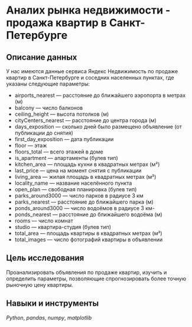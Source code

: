 # Аналих рынка недвижимости - продажа квартир в Санкт-Петербурге

## Описание данных

У нас имеются данные сервиса Яндекс Недвижимость по продаже квартир в Санкт-Петербурге и соседних населенных пунктах, где указаны следующие параметры:

- airports_nearest — расстояние до ближайшего аэропорта в метрах (м)
- balcony — число балконов
- ceiling_height — высота потолков (м)
- cityCenters_nearest — расстояние до центра города (м)
- days_exposition — сколько дней было размещено объявление (от публикации до снятия)
- first_day_exposition — дата публикации
- floor — этаж
- floors_total — всего этажей в доме
- is_apartment — апартаменты (булев тип)
- kitchen_area — площадь кухни в квадратных метрах (м²)
- last_price — цена на момент снятия с публикации
- living_area — жилая площадь в квадратных метрах (м²)
- locality_name — название населённого пункта
- open_plan — свободная планировка (булев тип)
- parks_around3000 — число парков в радиусе 3 км
- parks_nearest — расстояние до ближайшего парка (м)
- ponds_around3000 — число водоёмов в радиусе 3 км- 
- ponds_nearest — расстояние до ближайшего водоёма (м)
- rooms — число комнат
- studio — квартира-студия (булев тип)
- total_area — площадь квартиры в квадратных метрах (м²)
- total_images — число фотографий квартиры в объявлении

## Цель исследования

Проанализировать объявления по продаже квартир, изучить и определить параметры, позволяющие спрогнозировать более точную рыночную цену квартиры.

## Навыки и инструменты

*Python*, *pandas*, *numpy*, *matplotlib*